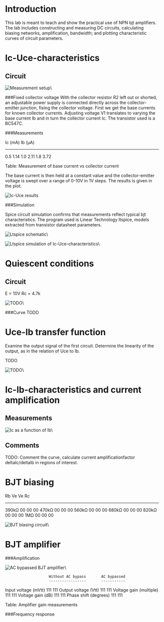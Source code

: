 Introduction
============
This lab is meant to teach and show the practical use of NPN bjt amplifiers.
The lab includes constructing and measuring DC circuits, calculating biasing
networks, amplification, bandwidth; and plotting characteristic curves of
circuit parameters.

Ic-Uce-characteristics
======================

Circuit
-------

![Measurement setup](img/ic-uce_schem.png)\  


###Fixed collector voltage
With the collector resistor R2 left out or shorted, an adjustable power supply
is connected directly across the collector-emitter junction, fixing the
collector voltage. First we get the base currents for known collector currents.
Adjusting voltage V1 translates to varying the base current Ib and in turn the
collector current Ic.
The transistor used is a BC547C.


###Measurements

Ic (mA)     Ib (µA)
-------     -------
0.5         1.14
1.0         2.11 
1.8         3.72 

Table: Measurement of base current vs collector current


The base current is then held at a constant value and the collector-emitter
voltage is swept over a range of 0-10V in 1V steps.
The results is given in the plot.

![Ic-Uce results](img/ic-uce_plot.png)


###Simulation

Spice circuit simulation confirms that measurements reflect typical bjt
characteristics. The program used is Linear Technology ltspice, models extracted
from transistor datasheet parameters.

![Ltspice schematic](img/ic-uce_ltspice-schem.png)\  

![Ltspice simulation of Ic-Uce-characteristics](img/ic-uce_ltspice-plot.png)\  



Quiescent conditions
====================

Circuit
-------
E = 10V Rc = 4.7k

![TODO](img/TODO.png)\  

###Curve
TODO


Uce-Ib transfer function
========================
Examine the output signal of the first circuit. Determine the linearity of the
output, as in the relation of Uce to Ib.

TODO

![TODO](img/TODO.png)\  


Ic-Ib-characteristics and current amplification
===============================================

Measurements
------------

![Ic as a function of Ib](img/TODO.png)\  

Comments
--------
TODO: Comment the curve, calculate current amplificationfactor deltaIc/deltaIb
in regions of interest.


BJT biasing
===========

Rb          Ve          Ve          Rc 
--          --          --          --
390kΩ       00          00          00
470kΩ       00          00          00
560kΩ       00          00          00
680kΩ       00          00          00
820kΩ       00          00          00
1MΩ         00          00          00

![BJT biasing circuit](img/bjt-bias_1.png)\  


BJT amplifier
=============

###Amplification

![AC bypassed BJT amplifier](img/bjt-bias_2AC.png)\  


                        Without AC bypass       AC bypassed
                        -----------------       -----------
Input voltage (mVtt)    111                     111
Output voltage (Vtt)    111                     111
Voltage gain (multiple) 111                     111
Voltage gain (dB)       111                     111
Phase shift (degrees)   111                     111

Table: Amplifier gain measurements


###Frequency response
